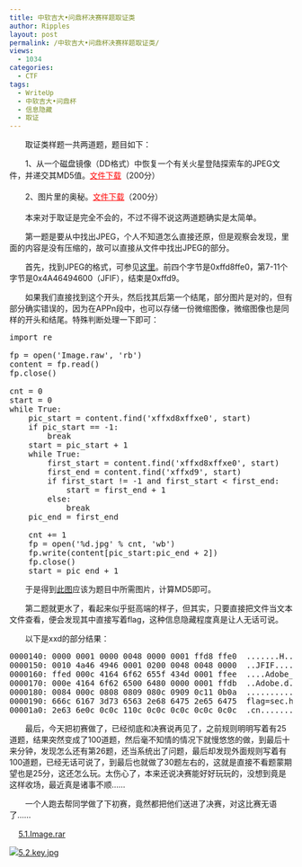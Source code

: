 ```yaml
---
title: 中软吉大•问鼎杯决赛样题取证类
author: Ripples
layout: post
permalink: /中软吉大•问鼎杯决赛样题取证类/
views:
  - 1034
categories:
  - CTF
tags:
  - WriteUp
  - 中软吉大•问鼎杯
  - 信息隐藏
  - 取证
---
```

<p style="text-indent: 2em;">
  取证类样题一共两道题，题目如下：
</p>

<p style="text-indent: 2em;">
  1、从一个磁盘镜像（DD格式）中恢复一个有关火星登陆探索车的JPEG文件，并递交其MD5值。<a href="http://sec.hdu.edu.cn/files/5.1.Image.rar" style="box-sizing: border-box; margin: 0px; padding: 0px; border: 0px; font-family: arial, helvetica, sans-serif; line-height: 24px; vertical-align: baseline; text-decoration: underline; white-space: normal; color: red;"><span style="box-sizing: border-box; color: red; font-family: arial, helvetica, sans-serif;">文件下载</span></a>（200分）
</p>

<p style="text-indent: 2em;">
  2、图片里的奥秘。<a href="http://sec.hdu.edu.cn/files/5.2.key.jpg" style="box-sizing: border-box; margin: 0px; padding: 0px; border: 0px; font-family: arial, helvetica, sans-serif; line-height: 24px; vertical-align: baseline; text-decoration: underline; white-space: normal; color: red;"><span style="box-sizing: border-box; color: red; font-family: arial, helvetica, sans-serif;">文件下载</span></a>（200分）
</p>

<!--more-->

<p style="text-indent: 2em;">
  本来对于取证是完全不会的，不过不得不说这两道题确实是太简单。
</p>

<p style="text-indent: 2em;">
</p>

<p style="text-indent: 2em;">
  第一题是要从中找出JPEG，个人不知道怎么直接还原，但是观察会发现，里面的内容是没有压缩的，故可以直接从文件中找出JPEG的部分。
</p>

<p style="text-indent: 2em;">
  首先，找到JPEG的格式，可参见<a href="http://blog.csdn.net/lpt19832003/article/details/1713718" target="_blank">这里</a>。前四个字节是0xffd8ffe0，第7-11个字节是0x4A46494600（JFIF），结束是0xffd9。
</p>

<p style="text-indent: 2em;">
  如果我们直接找到这个开头，然后找其后第一个结尾，部分图片是对的，但有部分确实错误的，因为在APPn段中，也可以存储一份微缩图像，微缩图像也是同样的开头和结尾。特殊判断处理一下即可：
</p>

<pre class="brush:python;toolbar:false">import&nbsp;re

fp&nbsp;=&nbsp;open(&#39;Image.raw&#39;,&nbsp;&#39;rb&#39;)
content&nbsp;=&nbsp;fp.read()
fp.close()

cnt&nbsp;=&nbsp;0
start&nbsp;=&nbsp;0
while&nbsp;True:
&nbsp;&nbsp;&nbsp;&nbsp;pic_start&nbsp;=&nbsp;content.find(&#39;xffxd8xffxe0&#39;,&nbsp;start)
&nbsp;&nbsp;&nbsp;&nbsp;if&nbsp;pic_start&nbsp;==&nbsp;-1:
&nbsp;&nbsp;&nbsp;&nbsp;&nbsp;&nbsp;&nbsp;&nbsp;break
&nbsp;&nbsp;&nbsp;&nbsp;start&nbsp;=&nbsp;pic_start&nbsp;+&nbsp;1
&nbsp;&nbsp;&nbsp;&nbsp;while&nbsp;True:
&nbsp;&nbsp;&nbsp;&nbsp;&nbsp;&nbsp;&nbsp;&nbsp;first_start&nbsp;=&nbsp;content.find(&#39;xffxd8xffxe0&#39;,&nbsp;start)
&nbsp;&nbsp;&nbsp;&nbsp;&nbsp;&nbsp;&nbsp;&nbsp;first_end&nbsp;=&nbsp;content.find(&#39;xffxd9&#39;,&nbsp;start)
&nbsp;&nbsp;&nbsp;&nbsp;&nbsp;&nbsp;&nbsp;&nbsp;if&nbsp;first_start&nbsp;!=&nbsp;-1&nbsp;and&nbsp;first_start&nbsp;&lt;&nbsp;first_end:
&nbsp;&nbsp;&nbsp;&nbsp;&nbsp;&nbsp;&nbsp;&nbsp;&nbsp;&nbsp;&nbsp;&nbsp;start&nbsp;=&nbsp;first_end&nbsp;+&nbsp;1
&nbsp;&nbsp;&nbsp;&nbsp;&nbsp;&nbsp;&nbsp;&nbsp;else:
&nbsp;&nbsp;&nbsp;&nbsp;&nbsp;&nbsp;&nbsp;&nbsp;&nbsp;&nbsp;&nbsp;&nbsp;break
&nbsp;&nbsp;&nbsp;&nbsp;pic_end&nbsp;=&nbsp;first_end
&nbsp;&nbsp;&nbsp;&nbsp;
&nbsp;&nbsp;&nbsp;&nbsp;cnt&nbsp;+=&nbsp;1
&nbsp;&nbsp;&nbsp;&nbsp;fp&nbsp;=&nbsp;open(&#39;%d.jpg&#39;&nbsp;%&nbsp;cnt,&nbsp;&#39;wb&#39;)
&nbsp;&nbsp;&nbsp;&nbsp;fp.write(content[pic_start:pic_end&nbsp;+&nbsp;2])
&nbsp;&nbsp;&nbsp;&nbsp;fp.close()
&nbsp;&nbsp;&nbsp;&nbsp;start&nbsp;=&nbsp;pic_end&nbsp;+&nbsp;1</pre>

<p style="text-indent: 2em;">
  于是得到<a href="http://geekjayvic-wordpress.stor.sinaapp.com/uploads/2014/09/1.jpg" target="_blank">此图</a>应该为题目中所需图片，计算MD5即可。
</p>

<p style="text-indent: 2em;">
</p>

<p style="text-indent: 2em;">
  第二题就更水了，看起来似乎挺高端的样子，但其实，只要直接把文件当文本文件查看，便会发现其中直接写着flag，这种信息隐藏程度真是让人无话可说。
</p>

<p style="text-indent: 2em;">
  以下是xxd的部分结果：
</p>

<pre class="brush:plain;toolbar:false">0000140:&nbsp;0000&nbsp;0001&nbsp;0000&nbsp;0048&nbsp;0000&nbsp;0001&nbsp;ffd8&nbsp;ffe0&nbsp;&nbsp;.......H........
0000150:&nbsp;0010&nbsp;4a46&nbsp;4946&nbsp;0001&nbsp;0200&nbsp;0048&nbsp;0048&nbsp;0000&nbsp;&nbsp;..JFIF.....H.H..
0000160:&nbsp;ffed&nbsp;000c&nbsp;4164&nbsp;6f62&nbsp;655f&nbsp;434d&nbsp;0001&nbsp;ffee&nbsp;&nbsp;....Adobe_CM....
0000170:&nbsp;000e&nbsp;4164&nbsp;6f62&nbsp;6500&nbsp;6480&nbsp;0000&nbsp;0001&nbsp;ffdb&nbsp;&nbsp;..Adobe.d.......
0000180:&nbsp;0084&nbsp;000c&nbsp;0808&nbsp;0809&nbsp;080c&nbsp;0909&nbsp;0c11&nbsp;0b0a&nbsp;&nbsp;................
0000190:&nbsp;666c&nbsp;6167&nbsp;3d73&nbsp;6563&nbsp;2e68&nbsp;6475&nbsp;2e65&nbsp;6475&nbsp;&nbsp;flag=sec.hdu.edu
00001a0:&nbsp;2e63&nbsp;6e0c&nbsp;0c0c&nbsp;110c&nbsp;0c0c&nbsp;0c0c&nbsp;0c0c&nbsp;0c0c&nbsp;&nbsp;.cn.............</pre>

<p style="text-indent: 2em;">
</p>

<p style="text-indent: 2em;">
  最后，今天把初赛做了，已经彻底和决赛说再见了，之前规则明明写着有25道题，结果突然变成了100道题，然后毫不知情的情况下就慢悠悠的做，到最后十来分钟，发现怎么还有第26题，还当系统出了问题，最后却发现外面规则写着有100道题，已经无话可说了，到最后也就做了30题左右的，这就是直接不看题蒙期望也是25分，这还怎么玩。太伤心了，本来还说决赛能好好玩玩的，没想到竟是这样收场，最近真是诸事不顺……
</p>

<p style="text-indent: 2em;">
  一个人跑去帮同学做了下初赛，竟然都把他们送进了决赛，对这比赛无语了……
</p>

<p style="line-height: 16px;">
  <img src="http://geekjayvic.sinaapp.com/wp-content/plugins/wp-ueditor2/ueditor/dialogs/attachment/fileTypeImages/icon_rar.gif" width="16" height="16" border="0" hspace="0" vspace="0" title="" style="width: 16px; height: 16px;" /><a href="http://pan.baidu.com/s/1eQqxHFc" target="_blank" textvalue="5.1.Image.rar">5.1.Image.rar</a>
</p>

<p style="line-height: 16px;">
  <a href="http://geekjayvic-wordpress.stor.sinaapp.com/uploads/2014/09/5.2.key_.jpg"><img src="http://geekjayvic.sinaapp.com/wp-content/plugins/wp-ueditor2/ueditor/dialogs/attachment/fileTypeImages/icon_default.png" style="line-height: 16px; white-space: normal;" /></a><a href="http://geekjayvic-wordpress.stor.sinaapp.com/uploads/2014/09/5.2.key_.jpg" style="line-height: 16px; white-space: normal;">5.2.key.jpg</a>
</p>
